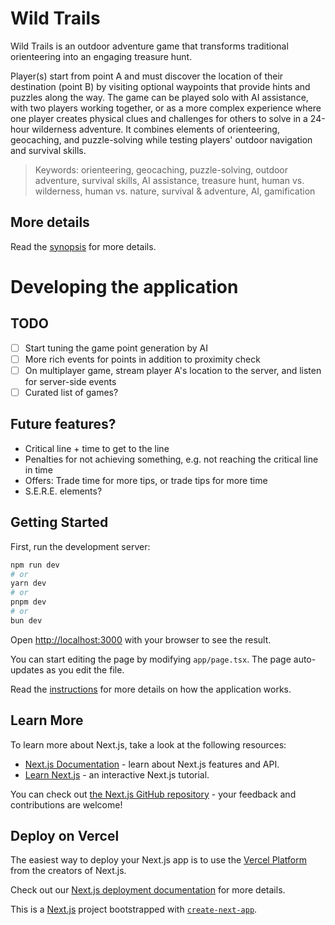 # Wild Trails

Wild Trails is an outdoor adventure game that transforms traditional orienteering into an engaging treasure hunt.

Player(s) start from point A and must discover the location of their destination (point B) by visiting optional waypoints that provide hints and puzzles along the way. The game can be played solo with AI assistance, with two players working together, or as a more complex experience where one player creates physical clues and challenges for others to solve in a 24-hour wilderness adventure. It combines elements of orienteering, geocaching, and puzzle-solving while testing players' outdoor navigation and survival skills.

> Keywords: orienteering, geocaching, puzzle-solving, outdoor adventure, survival skills, AI assistance, treasure hunt, human vs. wilderness,
> human vs. nature, survival & adventure, AI, gamification

## More details

Read the [synopsis](./synopsis.md) for more details.

# Developing the application

## TODO

- [ ] Start tuning the game point generation by AI
- [ ] More rich events for points in addition to proximity check
- [ ] On multiplayer game, stream player A's location to the server, and listen for server-side events
- [ ] Curated list of games?

## Future features?
 - Critical line + time to get to the line
 - Penalties for not achieving something, e.g. not reaching the critical line in time
 - Offers: Trade time for more tips, or trade tips for more time
 - S.E.R.E. elements?

## Getting Started

First, run the development server:

```bash
npm run dev
# or
yarn dev
# or
pnpm dev
# or
bun dev
```

Open [http://localhost:3000](http://localhost:3000) with your browser to see the result.

You can start editing the page by modifying `app/page.tsx`. The page auto-updates as you edit the file.

Read the [instructions](./docs/instructions.md) for more details on how the application works.

## Learn More

To learn more about Next.js, take a look at the following resources:

- [Next.js Documentation](https://nextjs.org/docs) - learn about Next.js features and API.
- [Learn Next.js](https://nextjs.org/learn) - an interactive Next.js tutorial.

You can check out [the Next.js GitHub repository](https://github.com/vercel/next.js) - your feedback and contributions are welcome!

## Deploy on Vercel

The easiest way to deploy your Next.js app is to use the [Vercel Platform](https://vercel.com/new?utm_medium=default-template&filter=next.js&utm_source=create-next-app&utm_campaign=create-next-app-readme) from the creators of Next.js.

Check out our [Next.js deployment documentation](https://nextjs.org/docs/app/building-your-application/deploying) for more details.

This is a [Next.js](https://nextjs.org) project bootstrapped with [`create-next-app`](https://nextjs.org/docs/app/api-reference/cli/create-next-app).